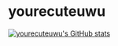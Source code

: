 # yourecuteuwu
[![yourecuteuwu's GitHub stats](https://github-readme-stats.vercel.app/api?username=yourecuteuwu)](https://github.com/yourecuteuwu/github-readme-stats)
